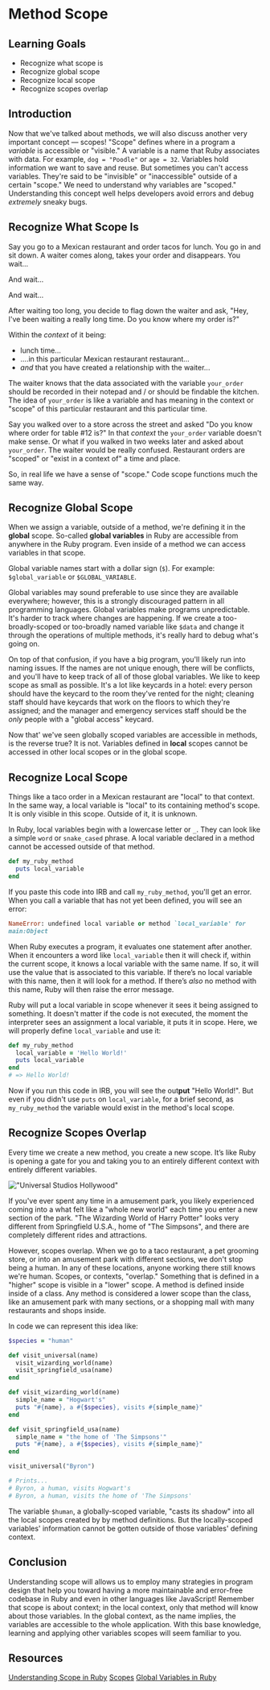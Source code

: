 # Method Scope 

## Learning Goals

- Recognize what scope is
- Recognize global scope
- Recognize local scope
- Recognize scopes overlap

## Introduction

Now that we've talked about methods, we will also discuss another very
important concept &mdash; scopes! "Scope" defines where in a program a
_variable_ is accessible or "visible."  A variable is a name that Ruby
associates with data. For example, `dog = "Poodle"` or
`age = 32`.  Variables hold information we want to save and reuse. But
sometimes you can't access variables. They're said to be "invisible" or
"inaccessible" outside of a certain "scope." We need to understand why variables
are "scoped." Understanding this concept well helps developers avoid errors
and debug _extremely_ sneaky bugs.

## Recognize What Scope Is

Say you go to a Mexican restaurant and order tacos for lunch. You go in and sit
down. A waiter comes along, takes your order and disappears. You wait...

And wait...

And wait...

After waiting too long, you decide to flag down the waiter and ask, "Hey,
I've been waiting a really long time. Do you know where my order is?"

Within the _context_ of it being:

* lunch time...
* ....in this particular Mexican restaurant restaurant...
* _and_ that you have created a relationship with the waiter...

The waiter knows that the data associated with the variable `your_order` should
be recorded in their notepad and / or should be findable the kitchen.  The idea of
`your_order` is like a variable and has meaning in the context or "scope" of this
particular restaurant and this particular time. 

Say you walked over to a store across the street and asked "Do you know where
order for table #12 is?" In that _context_ the `your_order` variable doesn't
make sense.  Or what if you walked in two weeks later and asked about
`your_order`. The waiter would be really confused. Restaurant orders are
"scoped" or "exist in a context of" a time and place.

So, in real life we have a sense of "scope." Code scope functions much the same
way.

## Recognize Global Scope

When we assign a variable, outside of a method, we're defining it in the
**global** scope. So-called **global variables** in Ruby are accessible from
anywhere in the Ruby program. Even inside of a method we can access variables
in that scope.

Global variable names start with a dollar sign (`$`). For example:
`$global_variable` or `$GLOBAL_VARIABLE`.

Global variables may sound preferable to use since they are available
everywhere; however, this is a strongly discouraged pattern in all
programming languages.  Global variables make programs unpredictable. It's harder to
track where changes are happening. If we create a too-broadly-scoped or too-broadly named variable
like `$data` and change it through the operations of multiple methods, it's
really hard to debug what's going on.

On top of that confusion, if you have a big program, you'll likely run into
naming issues. If the names are not unique enough, there will be conflicts, and
you'll have to keep track of all of those global variables. We like to keep
scope as small as possible. It's a lot like keycards in a hotel: every person
should have the keycard to the room they've rented for the night; cleaning
staff should have keycards that work on the floors to which they're assigned;
and the manager and emergency services staff should be the _only_ people with a
"global access" keycard.

Now that' we've seen globally scoped variables are accessible in methods, is
the reverse true? It is not. Variables defined in **local** scopes cannot be
accessed in other local scopes or in the global scope.

## Recognize Local Scope

Things like a taco order in a Mexican restaurant are "local" to that context. In
the same way,  a local variable is "local" to its containing method's scope.
It is only visible in this scope. Outside of it, it is unknown.

In Ruby, local variables begin with a lowercase letter or `_`. They can look
like a simple `word` or `snake_cased` phrase. A local variable declared in a
method cannot be accessed outside of that method.

```ruby
def my_ruby_method
  puts local_variable
end
```

If you paste this code into IRB and call `my_ruby_method`, you'll get an error.
When you call a variable that has not yet been defined, you will see an error:

```ruby
NameError: undefined local variable or method `local_variable' for
main:Object
```

When Ruby executes a program, it evaluates one statement after another. When it
encounters a word like `local_variable` then it will check if, within the
current scope, it knows a local variable with the same name. If so, it will use
the value that is associated to this variable. If there’s no local variable with
this name, then it will look for a method. If there’s _also_ no method with this
name, Ruby will then raise the error message.

Ruby will put a local variable in scope whenever it sees it being assigned
to something. It doesn't matter if the code is not executed, the moment the
interpreter sees an assignment a local variable, it puts it in scope. Here, we
will properly define `local_variable` and use it:

```ruby
def my_ruby_method 
  local_variable = 'Hello World!'
  puts local_variable
end
# => Hello World!
```

Now if you run this code in IRB, you will see the out**put** "Hello World!".
But even if you didn't use `puts` on `local_variable`, for a brief second,
as `my_ruby_method` the variable would exist in the method's local scope.

## Recognize Scopes Overlap

Every time we create a new method, you create a new scope. It’s like Ruby is
opening a gate for you and taking you to an entirely different context with
entirely different variables.

!["Universal Studios Hollywood"](https://www.universalstudioshollywood.com/wp-content/themes/ush_theme/assets/images/USH_Map_2018_Final.jpg)

If you've ever spent any time in a amusement park, you likely experienced coming
into a what felt like a "whole new world" each time you enter a new section of
the park. "The Wizarding World of Harry Potter" looks very different from
Springfield U.S.A., home of "The Simpsons", and there are completely different
rides and attractions.

However, scopes overlap. When we go to a taco restaurant, a pet grooming store,
or into an amusement park with different sections, we don't stop being a human.
In any of these locations, anyone working there still knows we're human. Scopes,
or contexts, "overlap." Something that is defined in a "higher" scope is visible
in a "lower" scope. A method is defined inside inside of a class. Any method is
considered a lower scope than the class, like an amusement park with many
sections, or a shopping mall with many restaurants and shops inside.

In code we can represent this idea like:

```ruby
$species = "human"

def visit_universal(name)
  visit_wizarding_world(name)
  visit_springfield_usa(name)
end

def visit_wizarding_world(name)
  simple_name = "Hogwart's"
  puts "#{name}, a #{$species}, visits #{simple_name}"
end

def visit_springfield_usa(name)
  simple_name = "the home of 'The Simpsons'"
  puts "#{name}, a #{$species}, visits #{simple_name}"
end

visit_universal("Byron")

# Prints...
# Byron, a human, visits Hogwart's
# Byron, a human, visits the home of 'The Simpsons'
```

The variable `$human`, a globally-scoped variable, "casts its shadow" into all
the  local scopes created by by method definitions. But the locally-scoped
variables' information cannot be gotten outside of those variables' defining
context.

## Conclusion

Understanding scope will allows us to employ many strategies in program design
that help you toward having a more maintainable and error-free codebase in Ruby
and even in other languages like JavaScript! Remember that scope is about
context; in the local context, only that method will know about those variables.
In the global context, as the name implies, the variables are accessible to the
whole application. With this base knowledge, learning and applying other
variables scopes will seem familiar to you.

## Resources

[Understanding Scope in Ruby](https://www.sitepoint.com/understanding-scope-in-ruby/)
[Scopes](http://ruby-for-beginners.rubymonstas.org/writing_methods/scopes.html)
[Global Variables in Ruby](https://www.thoughtco.com/global-variables-2908384)



